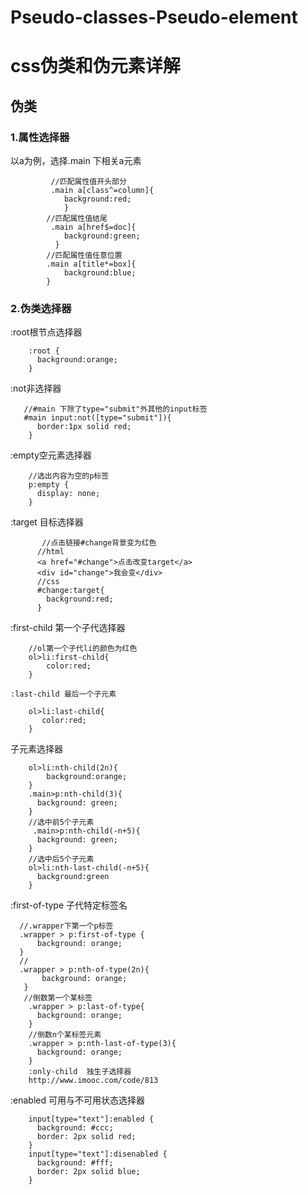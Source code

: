 # Pseudo-classes-Pseudo-element
<h1>css伪类和伪元素详解</h1>


<h2>伪类</h2>
<h3>1.属性选择器</h3>
  以a为例，选择.main 下相关a元素
  
  
             //匹配属性值开头部分
             .main a[class^=column]{
                background:red;
                }
            //匹配属性值结尾
             .main a[href$=doc]{
                background:green;
              }
            //匹配属性值任意位置
            .main a[title*=box]{
                background:blue;
            }
  

<h3>2.伪类选择器</h3>

:root根节点选择器

        :root {
          background:orange;
        }
        
:not非选择器

       //#main 下除了type="submit"外其他的input标签
       #main input:not([type="submit"]){
          border:1px solid red;
        }

:empty空元素选择器

        //选出内容为空的p标签
        p:empty {
          display: none;
        }

:target 目标选择器
     
           //点击链接#change背景变为红色
          //html
          <a href="#change">点击改变target</a>
          <div id="change">我会变</div>
          //css
          #change:target{
            background:red;
          }
    
:first-child 第一个子代选择器

        //ol第一个子代li的颜色为红色
        ol>li:first-child{
            color:red;
        }
        
    :last-child 最后一个子元素
    
        ol>li:last-child{
           color:red;
        }

子元素选择器

        ol>li:nth-child(2n){
            background:orange;
        }
        .main>p:nth-child(3){
          background: green;
        }
        //选中前5个子元素
         .main>p:nth-child(-n+5){
          background: green;
        }
        //选中后5个子元素
        ol>li:nth-last-child(-n+5){
          background:green
        }
    
:first-of-type  子代特定标签名

      //.wrapper下第一个p标签
      .wrapper > p:first-of-type {
          background: orange;
      }
      // 
      .wrapper > p:nth-of-type(2n){
           background: orange;
       }   
       //倒数第一个某标签
        .wrapper > p:last-of-type{
          background: orange;
        }
        //倒数n个某标签元素
        .wrapper > p:nth-last-of-type(3){
          background: orange;
        }
        :only-child  独生子选择器
        http://www.imooc.com/code/813

:enabled  可用与不可用状态选择器

        input[type="text"]:enabled {
          background: #ccc;
          border: 2px solid red;
        }    
        input[type="text"]:disenabled {
          background: #fff;
          border: 2px solid blue;
        }        
        
